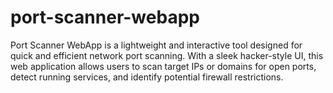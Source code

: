 # port-scanner-webapp
Port Scanner WebApp is a lightweight and interactive tool designed for quick and efficient network port scanning. With a sleek hacker-style UI, this web application allows users to scan target IPs or domains for open ports, detect running services, and identify potential firewall restrictions.
